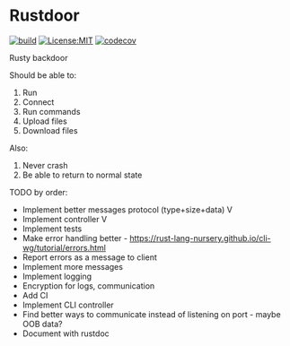 # Rustdoor

[![build](https://travis-ci.org/talbor49/rustdoor.svg?branch=master)](https://travis-ci.org/talbor49/rustdoor)
[![License:MIT](https://img.shields.io/badge/License-MIT-yellow.svg)](https://opensource.org/licenses/MIT)
[![codecov](https://codecov.io/gh/talbor49/rustdoor/branch/master/graph/badge.svg)](https://codecov.io/gh/talbor49/rustdoor)

Rusty backdoor

Should be able to:

1. Run
2. Connect
3. Run commands
4. Upload files
5. Download files

Also:

1. Never crash
2. Be able to return to normal state

TODO by order:

- Implement better messages protocol (type+size+data) V
- Implement controller V
- Implement tests
- Make error handling better - https://rust-lang-nursery.github.io/cli-wg/tutorial/errors.html
- Report errors as a message to client
- Implement more messages
- Implement logging
- Encryption for logs, communication
- Add CI
- Implement CLI controller
- Find better ways to communicate instead of listening on port - maybe OOB data?
- Document with rustdoc
